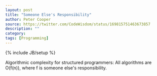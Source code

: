 ```yaml
---
layout: post
title: "Someone Else's Responsibility"
author: Peter Cooper
source: https://twitter.com/CodeWisdom/status/169815751463673857
description: ""
category:
tags: [Programming]
---
```

{% include JB/setup %}

Algorithmic complexity for structured programmers: All algorithms are O(f(n)), where f is someone else's responsibility.
